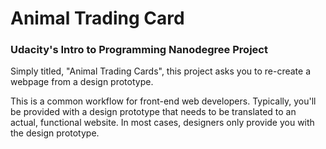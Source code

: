 # Animal Trading Card

### Udacity's Intro to Programming Nanodegree Project

Simply titled, "Animal Trading Cards", this project asks you to re-create a webpage from a design prototype.

This is a common workflow for front-end web developers.
Typically, you'll be provided with a design prototype that needs to be translated to an actual, functional website.
In most cases, designers only provide you with the design prototype.